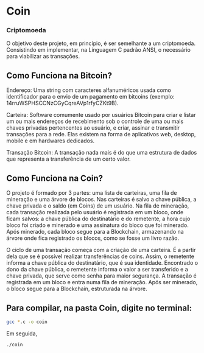 # Coin
### Criptomoeda

O objetivo deste projeto, em princípio, é ser semelhante a um criptomoeda. Consistindo em implementar, na Linguagem C padrão ANSI, o necessário para viabilizar as transações.

## Como Funciona na Bitcoin?

Endereço: Uma string com caracteres alfanuméricos usada como identificador para o envio de um pagamento em bitcoins (exemplo: 14rruWSPHSCCNzCGyCqreAVp1rfyCZKt9B). 

Carteira: Software comumente usado por usuários Bitcoin para criar e listar um ou mais endereços de recebimento sob o controle de uma ou mais chaves privadas pertencentes ao usuário, e criar, assinar e transmitir transações para a rede. Elas existem na forma de aplicativos web, desktop, mobile e em hardwares dedicados.

Transação Bitcoin: A transação nada mais é do que uma estrutura de dados que representa a transferência de um certo valor.

## Como Funciona na Coin?

O projeto é formado por 3 partes: uma lista de carteiras, uma fila de mineração e uma árvore de blocos. Nas carteiras é salvo a chave pública, a chave privada e o saldo (em Coins) de um usuário. Na fila de mineração, cada transação realizada pelo usuário é registrada em um bloco, onde ficam salvos: a chave pública do destinatário e do remetente, a hora cujo bloco foi criado e minerado e uma assinatura do bloco que foi minerado. Após minerado, cada bloco segue para a Blockchain, armazenando na árvore onde fica registrado os blocos, como se fosse um livro razão.

O ciclo de uma transação começa com a criação de uma carteira. É a partir dela que se é possível realizar transferências de coins. Assim, o remetente informa a chave pública do destinatário, que é sua identidade. Encontrado o dono da chave pública, o remetente informa o valor a ser transferido e a chave privada, que serve como senha para maior segurança. A transação é registrada em um bloco e entra numa fila de mineração. Após ser minerado, o bloco segue para a Blockchain, estruturada na árvore.

## Para compilar, na pasta Coin, digite no terminal:

```bash
gcc *.c -o coin
```
Em seguida,

```bash
./coin
```